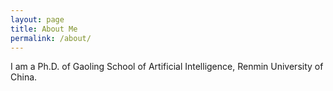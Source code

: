```yaml
---
layout: page
title: About Me
permalink: /about/
---
```

I am a Ph.D. of Gaoling School of Artificial Intelligence, Renmin University of China.
<br>
<br>

